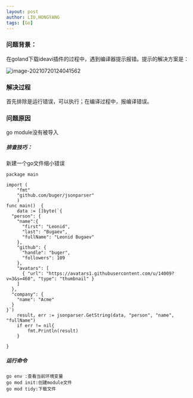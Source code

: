 ```yaml
---
layout: post
author: LIU,HONGYANG
tags: [Go]
---
```




### 问题背景：

在goland下载ideavi插件的过程中，遇到编译器提示报错。提示的解决方案是：

![image-20210720124041562](https://tva1.sinaimg.cn/large/008i3skNly1gsnbanssgoj30kx04oq30.jpg)



### 解决过程

首先排除是运行错误，可以执行；在编译过程中，报编译错误。



### 问题原因



go module没有被导入

##### 排查技巧：

新建一个go文件缩小错误

```
package main

import (
	"fmt"
	"github.com/buger/jsonparser"
	)
func main()  {
	data := []byte(`{
  "person": {
    "name":{
      "first": "Leonid",
      "last": "Bugaev",
      "fullName": "Leonid Bugaev"
    },
    "github": {
      "handle": "buger",
      "followers": 109
    },
    "avatars": [
      { "url": "https://avatars1.githubusercontent.com/u/14009?v=3&s=460", "type": "thumbnail" }
    ]
  },
  "company": {
    "name": "Acme"
  }
}`)
	result, err := jsonparser.GetString(data, "person", "name", "fullName")
	if err != nil{
		fmt.Println(result)
	}

}

```



##### 运行命令

```
go env :查看当前环境变量
go mod init:创建module文件
go mod tidy:下载文件
```

